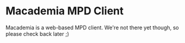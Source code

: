 # Macademia MPD Client

Macademia is a web-based MPD client.
We're not there yet though, so please check back later ;)
